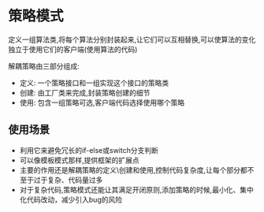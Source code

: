 # 策略模式

​定义一组算法类,将每个算法分别封装起来,让它们可以互相替换,​可以使算法的变化独立于使用它们的客户端(使用算法的代码)

​解耦策略由三部分组成:

- 定义: ​一个策略接口和一组实现这个接口的策略类
- ​创建: 由工厂类来完成,封装策略创建的细节​
- ​使用: ​包含一组策略可选,客户端代码选择使用哪个策略

## 使用场景

- ​利用它来避免冗长的if-else或switch分支判断
- ​可以像模板模式那样,提供框架的扩展点
- ​主要的作用还是解耦策略的定义\创建和使用,​控制代码复杂度,让每个部分都不至于过于复杂、代码量过多
- ​对于复杂代码,策略模式还能让其满足开闭原则,​添加策略的时候,最小化、集中化代码改动，减少引入bug的风险

